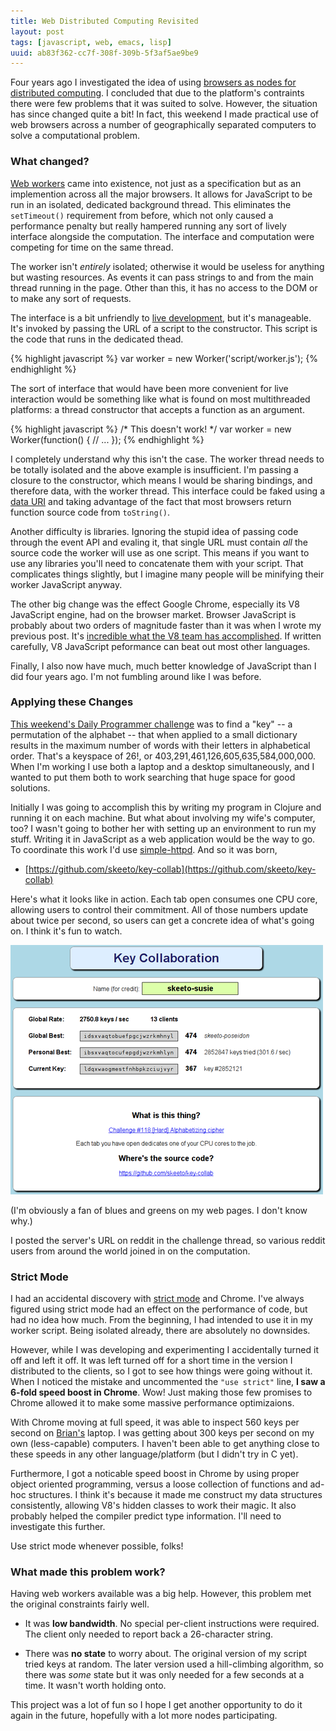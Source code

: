 ```yaml
---
title: Web Distributed Computing Revisited
layout: post
tags: [javascript, web, emacs, lisp]
uuid: ab83f362-cc7f-308f-309b-5f3af5ae9be9
---
```


Four years ago I investigated the idea of using
[browsers as nodes for distributed computing][js-dist]. I concluded
that due to the platform's contraints there were few problems that it
was suited to solve. However, the situation has since changed quite a
bit! In fact, this weekend I made practical use of web browsers across
a number of geographically separated computers to solve a
computational problem.

### What changed?

[Web workers][worker] came into existence, not just as a specification
but as an implemention across all the major browsers. It allows for
JavaScript to be run in an isolated, dedicated background thread. This
eliminates the `setTimeout()` requirement from before, which not only
caused a performance penalty but really hampered running any sort of
lively interface alongside the computation. The interface and
computation were competing for time on the same thread.

The worker isn't *entirely* isolated; otherwise it would be useless
for anything but wasting resources. As events it can pass strings to
and from the main thread running in the page. Other than this, it has
no access to the DOM or to make any sort of requests.

The interface is a bit unfriendly to [live development][skewer], but
it's manageable. It's invoked by passing the URL of a script to the
constructor. This script is the code that runs in the dedicated thead.

{% highlight javascript %}
var worker = new Worker('script/worker.js');
{% endhighlight %}

The sort of interface that would have been more convenient for live
interaction would be something like what is found on most
multithreaded platforms: a thread constructor that accepts a function
as an argument.

{% highlight javascript %}
/* This doesn't work! */
var worker = new Worker(function() {
    // ...
});
{% endhighlight %}

I completely understand why this isn't the case. The worker thread
needs to be totally isolated and the above example is insufficient.
I'm passing a closure to the constructor, which means I would be
sharing bindings, and therefore data, with the worker thread. This
interface could be faked using a [data URI][data-uri] and taking
advantage of the fact that most browsers return function source code
from `toString()`.

Another difficulty is libraries. Ignoring the stupid idea of passing
code through the event API and evaling it, that single URL must
contain *all* the source code the worker will use as one script. This
means if you want to use any libraries you'll need to concatenate them
with your script. That complicates things slightly, but I imagine many
people will be minifying their worker JavaScript anyway.

The other big change was the effect Google Chrome, especially its V8
JavaScript engine, had on the browser market. Browser JavaScript is
probably about two orders of magnitude faster than it was when I wrote
my previous post. It's
[incredible what the V8 team has accomplished][v8]. If written
carefully, V8 JavaScript peformance can beat out most other languages.

Finally, I also now have much, much better knowledge of JavaScript
than I did four years ago. I'm not fumbling around like I was before.

### Applying these Changes

[This weekend's Daily Programmer challenge][dp] was to find a "key" --
a permutation of the alphabet -- that when applied to a small
dictionary results in the maximum number of words with their letters
in alphabetical order. That's a keyspace of 26!, or
403,291,461,126,605,635,584,000,000. When I'm working I use both a
laptop and a desktop simultaneously, and I wanted to put them both to
work searching that huge space for good solutions.

Initially I was going to accomplish this by writing my program in
Clojure and running it on each machine. But what about involving my
wife's computer, too? I wasn't going to bother her with setting up an
environment to run my stuff. Writing it in JavaScript as a web
application would be the way to go. To coordinate this work I'd use
[simple-httpd][simple-httpd]. And so it was born,

 * [https://github.com/skeeto/key-collab](https://github.com/skeeto/key-collab)

Here's what it looks like in action. Each tab open consumes one CPU
core, allowing users to control their commitment. All of those numbers
update about twice per second, so users can get a concrete idea of
what's going on. I think it's fun to watch.

[![](/img/screenshot/key-collab-thumb.png)](/img/screenshot/key-collab.png)

(I'm obviously a fan of blues and greens on my web pages. I don't know why.)

I posted the server's URL on reddit in the challenge thread, so
various reddit users from around the world joined in on the
computation.

### Strict Mode

I had an accidental discovery with [strict mode][strict] and
Chrome. I've always figured using strict mode had an effect on the
performance of code, but had no idea how much. From the beginning, I
had intended to use it in my worker script. Being isolated already,
there are absolutely no downsides.

However, while I was developing and experimenting I accidentally
turned it off and left it off. It was left turned off for a short time
in the version I distributed to the clients, so I got to see how
things were going without it. When I noticed the mistake and
uncommented the `"use strict"` line, **I saw a 6-fold speed boost in
Chrome**. Wow! Just making those few promises to Chrome allowed it to
make some massive performance optimizaions.

With Chrome moving at full speed, it was able to inspect 560 keys per
second on [Brian's][brian] laptop. I was getting about 300 keys per
second on my own (less-capable) computers. I haven't been able to get
anything close to these speeds in any other language/platform (but I
didn't try in C yet).

Furthermore, I got a noticable speed boost in Chrome by using proper
object oriented programming, versus a loose collection of functions
and ad-hoc structures. I think it's because it made me construct my
data structures consistently, allowing V8's hidden classes to work
their magic. It also probably helped the compiler predict type
information. I'll need to investigate this further.

Use strict mode whenever possible, folks!

### What made this problem work?

Having web workers available was a big help. However, this problem met
the original constraints fairly well.

 * It was **low bandwidth**. No special per-client instructions were
   required. The client only needed to report back a 26-character
   string.

 * There was **no state** to worry about. The original version of my
   script tried keys at random. The later version used a hill-climbing
   algorithm, so there was *some* state but it was only needed for a
   few seconds at a time. It wasn't worth holding onto.

This project was a lot of fun so I hope I get another opportunity to
do it again in the future, hopefully with a lot more nodes
participating.


[js-dist]: /blog/2009/06/09/
[worker]: http://en.wikipedia.org/wiki/Web_worker
[skewer]: /blog/2012/10/31/
[data-uri]: http://en.wikipedia.org/wiki/Data_URI_scheme
[v8]: http://youtu.be/UJPdhx5zTaw
[dp]: http://redd.it/178vsz
[simple-httpd]: /blog/2012/08/20/
[strict]: https://developer.mozilla.org/en-US/docs/JavaScript/Reference/Functions_and_function_scope/Strict_mode
[brian]: http://www.50ply.com/
